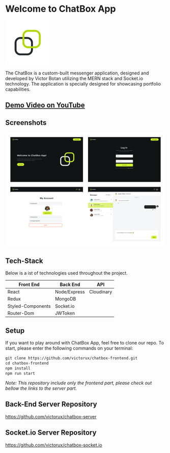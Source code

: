 # Welcome to ChatBox App

<img src="/public/logo.webp" width="140" >

The ChatBox is a custom-built messenger application, designed and developed by Victor Botan utilizing the MERN stack and Socket.io technology. The application is specially designed for showcasing portfolio capabilities.

## [Demo Video on YouTube](https://youtube.com)
## Screenshots

<img src="/public/screenshots.webp">

## Tech-Stack

Below is a ist of technologies used throughout the project.

| Front End | Back End | API |
| --- | --- | --- |
| React | Node/Express | Cloudinary |
| Redux | MongoDB |
| Styled-Components | Socket.io |
| Router-Dom | JWToken |

## Setup

If you want to play around with ChatBox App, feel free to clone our repo. To start, please enter the following commands on your terminal:

```
git clone https://github.com/victorux/chatbox-frontend.git
cd chatbox-frontend
npm install
npm run start
```
*Note: This repository include only the frontend part,  please check out bellow the links to the server part.*

## Back-End Server Repository

https://github.com/victorux/chatbox-server

## Socket.io Server Repository

https://github.com/victorux/chatbox-socket.io